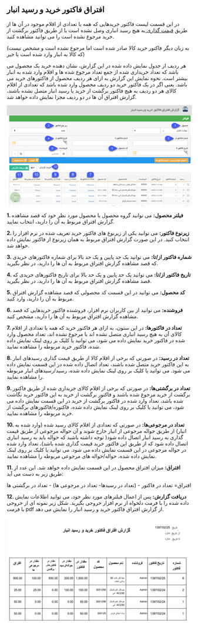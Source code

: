 ﻿## افتراق فاکتور خرید و رسید انبار



در این قسمت لیست فاکتور خریدهایی که همه یا تعدادی از اقلام موجود در آن ها از طریق [قیمت گذاری ](https://github.com/1stco/PayamGostarDocs/blob/master/help%202.5.4/Buy-warehouse-sales/Store/gheymatgozari-etesal/gheymatgozari.md)به هیچ رسید انباری وصل نشده است یا از طریق فاکتور برگشت از خرید مرجوع نشده است را می توانید مشاهده کنید.

(به زبان دیگر فاکتور خرید کالا صادر شده است اما مرجوع نشده است و مشخص نیست که کالا به انبار وارد شده است یا خیر)

هر ردیف از جدول نمایش داده شده در این گزارش، نشان دهنده خرید یک محصول می باشد که تعداد خریداری شده از جمع تعداد مرجوع شده ها و اقلام وارد شده به انبار بیشتر است. نحوه نمایش این گزارش به ازای هر ردیف محصول از فاکتورهای خرید می باشد. یعنی اگر در یک فاکتور خرید دو ردیف محصول وارد شده باشد که تعدادی از اقلام کالای هر دو ردیف به هیچ فاکتور برگشت از خرید یا رسید انبار متصل نشده باشند، گزارش افتراق آن ها در دو ردیف مجزا نمایش داده خواهد شد.

![](EnterInventoryTransaction3.png)

**1. فیلتر محصول:** می توانید گروه محصول یا محصول مورد نظر خود که قصد مشاهده گزارش افتراق مربوط به آن را دارید، انتخاب نمایید.

**2. زیرنوع فاکتور:** می توانید یکی از زیرنوع های فاکتور خرید تعریف شده در نرم افزار را انتخاب کنید. در این صورت گزارش افتراق مربوط به همان زیرنوع از فاکتور نمایش داده خواهد شد.

**3. شماره فاکتور از/تا:** می توانید یک حد پایین و یک حد بالا برای شماره فاکتورهای خریدی که قصد مشاهده گزارش افتراق مربوط به آن ها را دارید، در نظر بگیرید.

**4. تاریخ فاکتور از/تا:** می توانید یک حد پایین و یک حد بالا برای تاریخ فاکتورهای خریدی که قصد مشاهده گزارش افتراق مربوط به آن ها را دارید، در نظر بگیرید.

**5. کد محصول:** می توانید در این قسمت کد محصولی که قصد مشاهده گزارش افتراق مربوط به آن را دارید، وارد کنید.

**6. فروشنده:** می توانید از بین کاربران نرم افزار، فروشنده فاکتور خریدهایی که قصد مشاهده گزارش افتراق مربوط به آن ها را دارید، مشخص کنید.

**7. تعداد در فاکتورها:** در این ستون، به ازای هر فاکتور خرید که همه یا تعدادی از اقلام کالای آن به هیچ رسید انباری متصل نشده اند یا مرجوع نشده اند، تعداد محصول وارد شده در فاکتور خرید نمایش داده می شود، می توانید یا کلیک بر روی لینک نمایش داده شده، فاکتور خرید مربوطه را مشاهده نمایید.

**8. تعداد در رسید:** در صورتی که برخی از اقلام کالا از طریق قیمت گذاری رسیدهای انبار به این فاکتور خرید متصل شده باشند، تعداد اتصال داده شده در این قسمت نمایش داده می شود. می توانید یا کلیک بر روی لینک نمایش داده شده، رسید/رسیدهای انبار مربوطه را مشاهده نمایید.

**9. تعداد در برگشتی‌ها:** در صورتی که برخی از اقلام کالای خریداری شده از طریق فاکتور برگشت از خرید مرجوع شده باشند و فاکتور برگشت از خرید به این فاکتور خرید نگاشت شده باشد، تعداد وارد شده در فاکتور برگشت از خرید در این قسمت نمایش داده می شود، می توانید یا کلیک بر روی لینک نمایش داده شده، فاکتوره/فاکتورهای برگشت از خرید مربوطه را مشاهده نمایید.

**10. تعداد در مرجوعی‌ها:** در صورتی که تعدادی از اقلام کالای رسید شده (وارد شده به انبار) از طریق حواله مرجوعی از انبار خارج شوند و آن حواله مرجوعی از طریق قیمت گذاری به رسید انبار اتصال داده شود( توجه داشته باشید که حواله باید به رسید انباری اتصال داده شود که از طریق این فاکتور خرید قیمت گذاری شده باشد)، تعداد وارد شده در حواله مرجوعی در این قسمت نمایش داده می شود. می توانید یا کلیک بر روی لینک نمایش داده شده، حواله/حواله های مرجوعی مربوطه را مشاهده نمایید.

**11. افتراق:** میزان افتراق محصول در این قسمت نمایش داده خواهد شد. این عدد از طریق زیر به دست می آید:

افتراق= تعداد در فاکتور - (تعداد در رسیدها- تعداد در مرجوعی ها)  - تعداد در برگشتی ها

**12. دریافت گزارش:** پس از اعمال فیلترهای مورد نظر خود، می توانید اطلاعات نمایش داده شده را با فرمت دلخواه از نرم افزار خروجی بگیرید. شکل زیر نمونه ای از خروجی با فرمت pdf از گزارش افتراق فاکتور خرید و رسید انبار را نمایش می دهد.

![](EnterInventoryTransaction4.png)

